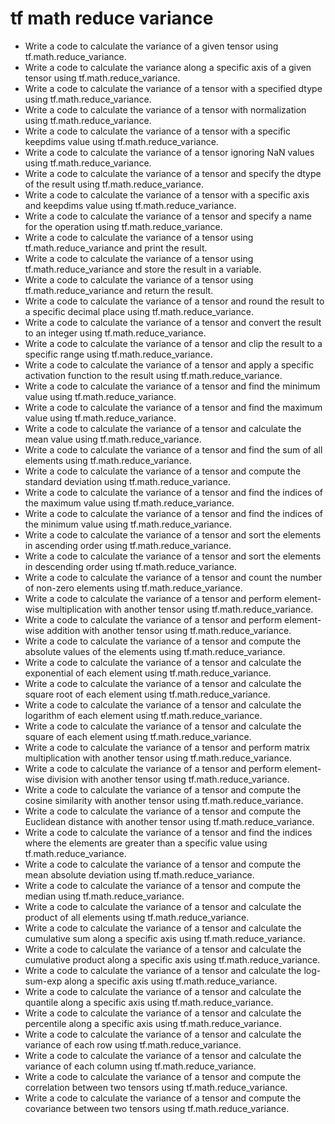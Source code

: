 # tf math reduce variance

- Write a code to calculate the variance of a given tensor using tf.math.reduce_variance.
- Write a code to calculate the variance along a specific axis of a given tensor using tf.math.reduce_variance.
- Write a code to calculate the variance of a tensor with a specified dtype using tf.math.reduce_variance.
- Write a code to calculate the variance of a tensor with normalization using tf.math.reduce_variance.
- Write a code to calculate the variance of a tensor with a specific keepdims value using tf.math.reduce_variance.
- Write a code to calculate the variance of a tensor ignoring NaN values using tf.math.reduce_variance.
- Write a code to calculate the variance of a tensor and specify the dtype of the result using tf.math.reduce_variance.
- Write a code to calculate the variance of a tensor with a specific axis and keepdims value using tf.math.reduce_variance.
- Write a code to calculate the variance of a tensor and specify a name for the operation using tf.math.reduce_variance.
- Write a code to calculate the variance of a tensor using tf.math.reduce_variance and print the result.
- Write a code to calculate the variance of a tensor using tf.math.reduce_variance and store the result in a variable.
- Write a code to calculate the variance of a tensor using tf.math.reduce_variance and return the result.
- Write a code to calculate the variance of a tensor and round the result to a specific decimal place using tf.math.reduce_variance.
- Write a code to calculate the variance of a tensor and convert the result to an integer using tf.math.reduce_variance.
- Write a code to calculate the variance of a tensor and clip the result to a specific range using tf.math.reduce_variance.
- Write a code to calculate the variance of a tensor and apply a specific activation function to the result using tf.math.reduce_variance.
- Write a code to calculate the variance of a tensor and find the minimum value using tf.math.reduce_variance.
- Write a code to calculate the variance of a tensor and find the maximum value using tf.math.reduce_variance.
- Write a code to calculate the variance of a tensor and calculate the mean value using tf.math.reduce_variance.
- Write a code to calculate the variance of a tensor and find the sum of all elements using tf.math.reduce_variance.
- Write a code to calculate the variance of a tensor and compute the standard deviation using tf.math.reduce_variance.
- Write a code to calculate the variance of a tensor and find the indices of the maximum value using tf.math.reduce_variance.
- Write a code to calculate the variance of a tensor and find the indices of the minimum value using tf.math.reduce_variance.
- Write a code to calculate the variance of a tensor and sort the elements in ascending order using tf.math.reduce_variance.
- Write a code to calculate the variance of a tensor and sort the elements in descending order using tf.math.reduce_variance.
- Write a code to calculate the variance of a tensor and count the number of non-zero elements using tf.math.reduce_variance.
- Write a code to calculate the variance of a tensor and perform element-wise multiplication with another tensor using tf.math.reduce_variance.
- Write a code to calculate the variance of a tensor and perform element-wise addition with another tensor using tf.math.reduce_variance.
- Write a code to calculate the variance of a tensor and compute the absolute values of the elements using tf.math.reduce_variance.
- Write a code to calculate the variance of a tensor and calculate the exponential of each element using tf.math.reduce_variance.
- Write a code to calculate the variance of a tensor and calculate the square root of each element using tf.math.reduce_variance.
- Write a code to calculate the variance of a tensor and calculate the logarithm of each element using tf.math.reduce_variance.
- Write a code to calculate the variance of a tensor and calculate the square of each element using tf.math.reduce_variance.
- Write a code to calculate the variance of a tensor and perform matrix multiplication with another tensor using tf.math.reduce_variance.
- Write a code to calculate the variance of a tensor and perform element-wise division with another tensor using tf.math.reduce_variance.
- Write a code to calculate the variance of a tensor and compute the cosine similarity with another tensor using tf.math.reduce_variance.
- Write a code to calculate the variance of a tensor and compute the Euclidean distance with another tensor using tf.math.reduce_variance.
- Write a code to calculate the variance of a tensor and find the indices where the elements are greater than a specific value using tf.math.reduce_variance.
- Write a code to calculate the variance of a tensor and compute the mean absolute deviation using tf.math.reduce_variance.
- Write a code to calculate the variance of a tensor and compute the median using tf.math.reduce_variance.
- Write a code to calculate the variance of a tensor and calculate the product of all elements using tf.math.reduce_variance.
- Write a code to calculate the variance of a tensor and calculate the cumulative sum along a specific axis using tf.math.reduce_variance.
- Write a code to calculate the variance of a tensor and calculate the cumulative product along a specific axis using tf.math.reduce_variance.
- Write a code to calculate the variance of a tensor and calculate the log-sum-exp along a specific axis using tf.math.reduce_variance.
- Write a code to calculate the variance of a tensor and calculate the quantile along a specific axis using tf.math.reduce_variance.
- Write a code to calculate the variance of a tensor and calculate the percentile along a specific axis using tf.math.reduce_variance.
- Write a code to calculate the variance of a tensor and calculate the variance of each row using tf.math.reduce_variance.
- Write a code to calculate the variance of a tensor and calculate the variance of each column using tf.math.reduce_variance.
- Write a code to calculate the variance of a tensor and compute the correlation between two tensors using tf.math.reduce_variance.
- Write a code to calculate the variance of a tensor and compute the covariance between two tensors using tf.math.reduce_variance.